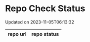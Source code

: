 # Repo Check Status

Updated on 2023-11-05T06:13:32

| repo url | repo status |
| -------- | -------- | 
